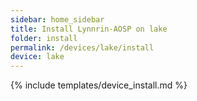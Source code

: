 ```yaml
---
sidebar: home_sidebar
title: Install Lynnrin-AOSP on lake
folder: install
permalink: /devices/lake/install
device: lake
---
```

{% include templates/device_install.md %}
